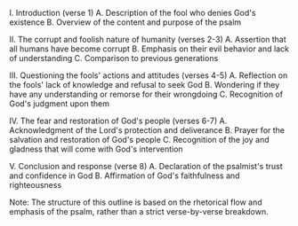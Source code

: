 I. Introduction (verse 1)
    A. Description of the fool who denies God's existence
    B. Overview of the content and purpose of the psalm

II. The corrupt and foolish nature of humanity (verses 2-3)
    A. Assertion that all humans have become corrupt
    B. Emphasis on their evil behavior and lack of understanding
    C. Comparison to previous generations

III. Questioning the fools' actions and attitudes (verses 4-5)
    A. Reflection on the fools' lack of knowledge and refusal to seek God
    B. Wondering if they have any understanding or remorse for their wrongdoing
    C. Recognition of God's judgment upon them

IV. The fear and restoration of God's people (verses 6-7)
    A. Acknowledgment of the Lord's protection and deliverance
    B. Prayer for the salvation and restoration of God's people
    C. Recognition of the joy and gladness that will come with God's intervention

V. Conclusion and response (verse 8)
    A. Declaration of the psalmist's trust and confidence in God
    B. Affirmation of God's faithfulness and righteousness

Note: The structure of this outline is based on the rhetorical flow and emphasis of the psalm, rather than a strict verse-by-verse breakdown.